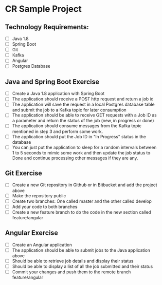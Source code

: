 # CR Sample Project

## Technology Requirements:
- [ ] Java 1.8
- [ ] Spring Boot 
- [ ] Git 
- [ ] Kafka 
- [ ] Angular 
- [ ] Postgres Database

## Java and Spring Boot Exercise
- [ ] Create a Java 1.8 application with Spring Boot
- [ ] The application should receive a POST http request and return a job id
- [ ] The application will save the request in a local Postgres database table and submit the job to a Kafka topic for later consumption
- [ ] The application should be able to receive GET requests with a Job ID as a parameter and return the status of the job (new, in progress or done)
- [ ] The application should consume messages from the Kafka topic mentioned in step 3 and perform some work. 
- [ ] The application should put the Job ID in "In Progress" status in the database
- [ ] You can just put the application to sleep for a random intervals between 1 to 5 seconds to mimic some work and then update the job status to Done and continue processing other messages if they are any.

## Git Exercise
- [ ] Create a new Git repository in Github or in Bitbucket and add the project above
- [ ] Make the repository public
- [ ] Create two branches: One called master and the other called develop
- [ ] Add your code to both branches
- [ ] Create a new feature branch to do the code in the new section called feature/angular

## Angular Exercise
- [ ] Create an Angular application
- [ ] The application should be able to submit jobs to the Java application above
- [ ] Should be able to retrieve job details and display their status
- [ ] Should be able to display a list of all the job submitted and their status
- [ ] Commit your changes and push them to the remote branch feature/angular